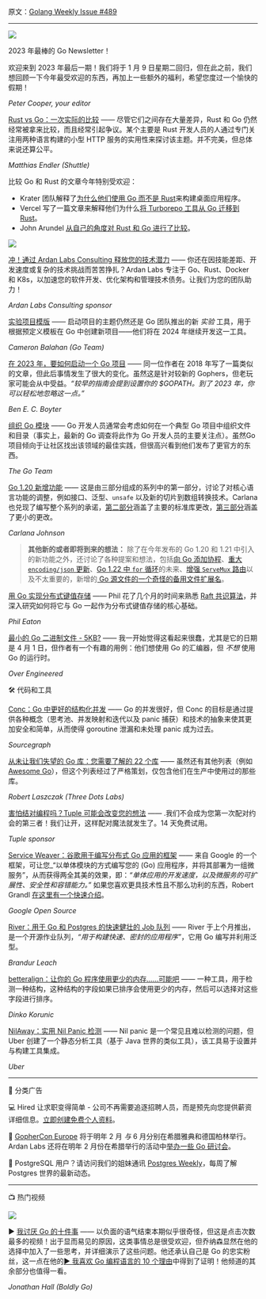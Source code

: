 原文：[Golang Weekly Issue #489](https://golangweekly.com/issues/489)

---

![](https://res.cloudinary.com/cpress/image/upload/w_1280,e_sharpen:60,q_auto/zjoj9ab7g6p3ldymbuzx.jpg)  


2023 年最棒的 Go Newsletter！

欢迎来到 2023 年最后一期！我们将于 1 月 9 日星期二回归，但在此之前，我们想回顾一下今年最受欢迎的东西，再加上一些额外的福利，希望您度过一个愉快的假期！  

_Peter Cooper, your editor_

 

[Rust vs Go：一次实际的比较](https://golangweekly.com/link/149166/web "www.shuttle.rs") —— 尽管它们之间存在大量差异，Rust 和 Go 仍然经常被拿来比较，而且经常引起争议。某个主要是 Rust 开发人员的人通过专门关注用两种语言构建的小型 HTTP 服务的实用性来探讨该主题。并不完美，但总体来说还算公平。

_Matthias Endler (Shuttle)_ 

比较 Go 和 Rust 的文章今年特别受欢迎：
  * Krater 团队解释了[为什么他们使用 Go 而不是 Rust](https://golangweekly.com/link/149167/web)来构建桌面应用程序。
  * Vercel 写了一篇文章来解释他们为什么[将 Turborepo 工具从 Go 迁移到 Rust](https://golangweekly.com/link/149168/web)。
  * John Arundel [从自己的角度对 Rust 和 Go 进行了比较](https://golangweekly.com/link/149169/web)。


[![](https://copm.s3.amazonaws.com/1ea6f5f1.png)](https://golangweekly.com/link/149165/web) 

[冲！通过 Ardan Labs Consulting 释放您的技术潜力](https://golangweekly.com/link/149165/web "www.ardanlabs.com") —— 你还在因技能差距、开发速度或复杂的技术挑战而苦苦挣扎？Ardan Labs 专注于 Go、Rust、Docker 和 K8s，以加速您的软件开发、优化架构和管理技术债务。让我们为您的团队助力！

_Ardan Labs Consulting sponsor_


[实验项目模版](https://golangweekly.com/link/149170/web "go.dev") —— 启动项目的主题仍然还是 Go 团队推出的新 _实验_ 工具，用于根据预定义模板在 Go 中创建新项目——他们将在 2024 年继续开发这一工具。

_Cameron Balahan (Go Team)_ 
  

[在 2023 年，要如何启动一个 Go 项目](https://golangweekly.com/link/149171/web "boyter.org") —— 同一位作者在 2018 年写了一篇类似的文章，但此后事情发生了很大的变化。虽然这是针对较新的 Gophers，但老玩家可能会从中受益。_“较早的指南会提到设置你的 $GOPATH。到了 2023 年，你可以轻松地忽略这一点。”_

_Ben E. C. Boyter_ 


[组织 Go 模块](https://golangweekly.com/link/149172/web "go.dev") —— Go 开发人员通常会考虑如何在一个典型 Go 项目中组织文件和目录（事实上，最新的 Go 调查将此作为 Go 开发人员的主要关注点）。虽然Go 项目倾向于让社区找出该领域的最佳实践，但很高兴看到他们发布了更官方的东西。

_The Go Team_ 


[Go 1.20 新增功能](https://golangweekly.com/link/149173/web "blog.carlmjohnson.net") —— 这是由三部分组成的系列中的第一部分，讨论了对核心语言功能的调整，例如接口、泛型、`unsafe` 以及新的切片到数组转换技术。Carlana 也兑现了编写整个系列的承诺，[第二部分](https://golangweekly.com/link/149174/web)涵盖了主要的标准库更改，[第三部分](https://golangweekly.com/link/149175/web)涵盖了更小的更改。

_Carlana Johnson_  


> **其他新的或者即将到来的想法：** 除了在今年发布的 Go 1.20 和 1.21 中引入的新功能之外，还讨论了各种提案和想法，包括[向 Go 添加协程](https://golangweekly.com/link/149176/web)、[重大 `encoding/json` 更新](https://golangweekly.com/link/149177/web)、[Go 1.22 中 `for` 循环](https://golangweekly.com/link/149178/web)的未来、[增强 `ServeMux` 路由](https://golangweekly.com/link/149179/web)以及不太重要的，新增的[ Go 源文件的一个奇怪的备用文件扩展名](https://golangweekly.com/link/149180/web)。  
  

[用 Go 实现分布式键值存储](https://golangweekly.com/link/149181/web "notes.eatonphil.com") —— Phil 花了几个月的时间来熟悉 [Raft 共识算法](https://golangweekly.com/link/149182/web)，并深入研究如何将它与 Go 一起作为分布式键值存储的核心基础。

_Phil Eaton_ 


[最小的 Go 二进制文件 - 5KB?](https://golangweekly.com/link/149183/web "totallygamerjet.hashnode.dev") —— 我一开始觉得这看起来很蠢，尤其是它的日期是 4 月 1 日，但作者有一个有趣的用例：他们想使用 Go 的汇编器，但 _不想_ 使用Go 的运行时。

_Over Engineered_ 


🛠 代码和工具 


[Conc：Go 中更好的结构化并发](https://golangweekly.com/link/149184/web "github.com") —— Go 的并发很好，但 Conc 的目标是通过提供各种概念（思考池、并发映射和迭代以及 panic 捕获）和技术的抽象来使其更加安全和简单，从而使得 goroutine 泄漏和未处理 panic 成为过去。

_Sourcegraph_  
  

[从未让我们失望的 Go 库：您需要了解的 22 个库](https://golangweekly.com/link/149185/web "threedots.tech") —— 虽然还有其他列表（例如[Awesome Go](https://golangweekly.com/link/149186/web)），但这个列表经过了严格策划，仅包含他们在生产中使用过的那些库。

_Robert Laszczak (Three Dots Labs)_ 


[害怕结对编程吗？Tuple 可能会改变您的想法](https://golangweekly.com/link/149187/web) —— .我们不会成为您第一次配对约会的第三者！我们让开，这样配对魔法就发生了。14 天免费试用。

_Tuple sponsor_


[Service Weaver：谷歌用于编写分布式 Go 应用的框架](https://golangweekly.com/link/149188/web "opensource.googleblog.com") —— 来自 Google 的一个框架，可让您_“以单体模块的方式编写您的 (Go) 应用程序，并将其部署为一组微服务”，从而获得两全其美的效果，即：_“单体应用的开发速度，以及微服务的可扩展性、安全性和容错能力。”_ 如果您喜欢更具技术性且不那么功利的东西，Robert Grandl [在这里有一个快速介绍](https://golangweekly.com/link/149189/web)。

_Google Open Source_ 


[River：用于 Go 和 Postgres 的快速健壮的 Job 队列](https://golangweekly.com/link/149190/web "brandur.org") —— River 于上个月推出，是一个开源作业队列，_“用于构建快速、密封的应用程序”_，它用 Go 编写并利用泛型。

_Brandur Leach_


[betteralign：让你的 Go 程序使用更少的内存……可能吧](https://golangweekly.com/link/149191/web "github.com") —— 一种工具，用于检测一种结构，这种结构的字段如果已排序会使用更少的内存，然后可以选择对这些字段进行排序。

_Dinko Korunic_ 


[NilAway：实用 Nil Panic 检测](https://golangweekly.com/link/149192/web "www.uber.com") —— Nil panic 是一个常见且难以检测的问题，但 Uber 创建了一个静态分析工具（基于 Java 世界的类似工具），该工具易于设置并与构建工具集成。

_Uber_ 


---  

📰 分类广告


💻 Hired 让求职变得简单 - 公司不再需要追逐招聘人员，而是预先向您提供薪资详细信息。[立即创建免费个人资料](https://golangweekly.com/link/149193/web)。


📅 [GopherCon Europe](https://golangweekly.com/link/149197/web) 将于明年 2 月 _与_ 6 月分别在希腊雅典和德国柏林举行。Ardan Labs 还将在明年 2 月份在希腊举行的活动中[举办一些 Go 研讨会](https://golangweekly.com/link/149198/web)。

🐘 PostgreSQL 用户？请访问我们的姐妹通讯 [Postgres Weekly](https://golangweekly.com/link/149194/web)，每周了解 Postgres 世界的最新动态。

---

📺 热门视频

[![](https://res.cloudinary.com/cpress/image/upload/w_1280,e_sharpen:60,q_auto/udezqn3ypbzknpzaelrs.jpg)](https://golangweekly.com/link/149195/web)  

▶ [我讨厌 Go 的十件事](https://golangweekly.com/link/149195/web "www.youtube.com") —— 以负面的语气结束本期似乎很奇怪，但这是点击次数最多的视频！出于显而易见的原因，这类事情总是很受欢迎，但乔纳森显然在他的选择中加入了一些思考，并详细演示了这些问题。他还承认自己是 Go 的忠实粉丝，这一点在他的[▶️ 我喜欢 Go 编程语言的 10 个理由](https://golangweekly.com/link/149196/web)中得到了证明！他频道的其余部分也值得一看。

_Jonathan Hall (Boldly Go)_